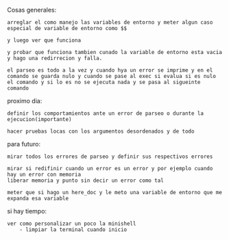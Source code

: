Cosas generales:

	arreglar el como manejo las variables de entorno y meter algun caso especial de variable de entorno como $$ 

	y luego ver que funciona 

	y probar que funciona tambien cunado la variable de entorno esta vacia y hago una redirrecion y falla.

	el parseo es todo a la vez y cuando hya un error se imprime y en el comando se guarda nulo y cuando se pase al exec si evalua si es nulo el comando y si lo es no se ejecuta nada y se pasa al sigueinte comando

proximo dia:

	definir los comportamientos ante un error de parseo o durante la ejecucion(importante)

	hacer pruebas locas con los argumentos desordenados y de todo
	


para futuro:

	mirar todos los errores de parseo y definir sus respectivos errores

	mirar si redifinir cuando un error es un error y por ejemplo cuando hay un error con memoria 
	liberar memoria y punto sin decir un error como tal

	meter que si hago un here_doc y le meto una variable de entorno que me expanda esa variable
	


si hay tiempo:

	ver como personalizar un poco la minishell
		- limpiar la terminal cuando inicio
		


